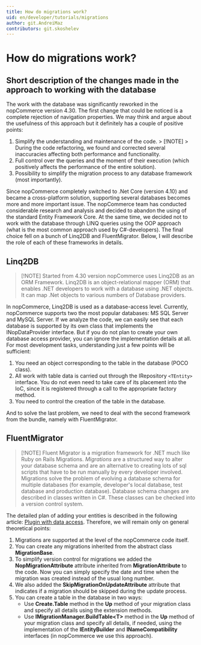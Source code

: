 ```yaml
---
title: How do migrations work?
uid: en/developer/tutorials/migrations
author: git.AndreiMaz
contributors: git.skoshelev
---
```


# How do migrations work?

## Short description of the changes made in the approach to working with the database

The work with the database was significantly reworked in the nopCommerce version 4.30. The first change that could be noticed is a complete rejection of navigation properties. We may think and argue about the usefulness of this approach but it definitely has a couple of positive points:

1. Simplify the understanding and maintenance of the code. > [!NOTE] > During the code refactoring, we found and corrected several inaccuracies affecting both performance and functionality.
1. Full control over the queries and the moment of their execution (which positively affects the performance of the entire solution).
1. Possibility to simplify the migration process to any database framework (most importantly).

Since nopCommerce completely switched to .Net Core (version 4.10) and became a cross-platform solution, supporting several databases becomes more and more important issue. The nopCommerce team has conducted considerable research and analysis and decided to abandon the using of the standard Entity Framework Core. At the same time, we decided not to work with the database through LINQ queries using the OOP approach (what is the most common approach used by C#-developers). The final choice fell on a bunch of Linq2DB and FluentMigrator. Below, I will describe the role of each of these frameworks in details.

## Linq2DB

> [!NOTE] Started from 4.30 version nopCommerce uses Linq2DB as an ORM Framework. Linq2DB is an object-relational mapper (ORM) that enables .NET developers to work with a database using .NET objects. It can map .Net objects to various numbers of Database providers.

In nopCommerce, Linq2DB is used as a database-access level. Currently, nopCommerce supports two the most popular databases: MS SQL Server and MySQL Server. If we analyze the code, we can easily see that each database is supported by its own class that implements the INopDataProvider interface. But if you do not plan to create your own database access provider, you can ignore the implementation details at all. For most development tasks, understanding just a few points will be sufficient:

1. You need an object corresponding to the table in the database (POCO class).
1. All work with table data is carried out through the IRepository `<TEntity>` interface. You do not even need to take care of its placement into the IoC, since it is registered through a call to the appropriate factory method.
1. You need to control the creation of the table in the database.

And to solve the last problem, we need to deal with the second framework from the bundle, namely with FluentMigrator.

## FluentMigrator

> [!NOTE] Fluent Migrator is a migration framework for .NET much like Ruby on Rails Migrations. *Migrations* are a structured way to alter your database schema and are an alternative to creating lots of sql scripts that have to be run manually by every developer involved. Migrations solve the problem of evolving a database schema for multiple databases (for example, developer's local database, test database and production database). Database schema changes are described in classes written in C#. These classes can be checked into a version control system.

The detailed plan of adding your entities is described in the following article: [Plugin with data access](xref:en/developer/plugins/how-to-write-plugin-4.30). Therefore, we will remain only on general theoretical points:

1. Migrations are supported at the level of the nopCommerce code itself.
1. You can create any migrations inherited from the abstract class **MigrationBase**.
1. To simplify version control for migrations we added the **NopMigrationAttribute** attribute inherited from **MigrationAttribute** to the code. Now you can simply specify the date and time when the migration was created instead of the usual long number.
1. We also added the **SkipMigrationOnUpdateAttribute** attribute that indicates if a migration should be skipped during the update process.
1. You can create a table in the database in two ways:
    * Use **Create.Table** method in the **Up** method of your migration class and specify all details using the extension methods.
    * Use **IMigrationManager.BuildTable\<T\>** method in the **Up** method of your migration class and specify all details, if needed, using the implementation of the **IEntityBuilder** and **INameCompatibility** interfaces (in nopCommerce we use this approach).

